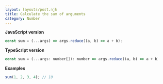 ```yaml
---
layout: layouts/post.njk
title: Calculate the sum of arguments
category: Number
---
```


**JavaScript version**

```js
const sum = (...args) => args.reduce((a, b) => a + b);
```

**TypeScript version**

```js
const sum = (...args: number[]): number => args.reduce((a, b) => a + b);
```

**Examples**

```js
sum(1, 2, 3, 4); // 10
```
